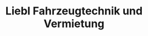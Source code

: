 ---
title: "Liebl Fahrzeugtechnik und Vermietung"
url: /neustadt-an-der-donau/liebl-fahrzeugtechnik-und-vermietung/
shop: Autowerkstatt
---